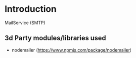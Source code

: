 
# Introduction

MailService (SMTP)

## 3d Party modules/libraries used

- nodemailer (https://www.npmjs.com/package/nodemailer)
